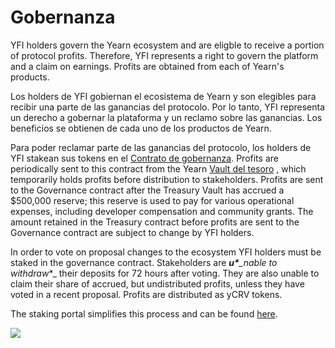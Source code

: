 # Gobernanza

YFI holders govern the Yearn ecosystem and are eligble to receive a portion of protocol profits. Therefore, YFI represents a right to govern the platform and a claim on earnings. Profits are obtained from each of Yearn's products.

Los holders de YFI gobiernan el ecosistema de Yearn y son elegibles para recibir una parte de las ganancias del protocolo. Por lo tanto, YFI representa un derecho a gobernar la plataforma y un reclamo sobre las ganancias. Los beneficios se obtienen de cada uno de los productos de Yearn.

Para poder reclamar parte de las ganancias del protocolo, los holders de YFI stakean sus tokens en el [Contrato de gobernanza](https://etherscan.io/token/0x0bc529c00C6401aEF6D220BE8C6Ea1667F6Ad93e?a=0xba37b002abafdd8e89a1995da52740bbc013d992). Profits are periodically sent to this contract from the Yearn [Vault del tesoro](https://etherscan.io/address/0x93a62da5a14c80f265dabc077fcee437b1a0efde#tokentxns) , which temporarily holds profits before distribution to stakeholders. Profits are sent to the Governance contract after the Treasury Vault has accrued a $500,000 reserve; this reserve is used to pay for various operational expenses, including developer compensation and community grants. The amount retained in the Treasury contract before profits are sent to the Governance contract are subject to change by YFI holders.

In order to vote on proposal changes to the ecosystem YFI holders must be staked in the governance contract. Stakeholders are _**u\***\_nable to withdraw_\*\_ their deposits for 72 hours after voting. They are also unable to claim their share of accrued, but undistributed profits, unless they have voted in a recent proposal. Profits are distributed as yCRV tokens.

The staking portal simplifies this process and can be found [here](https://ygov.finance/staking).

![](https://i.imgur.com/lAoZlb8.png)

